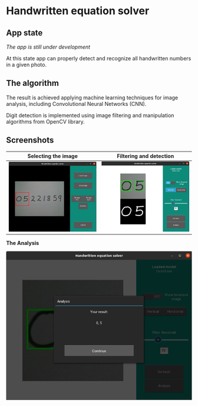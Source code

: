 # Handwritten equation solver  

## App state
*The app is still under development*

At this state app can properly detect and recognize all handwritten numbers in a given photo.

## The algorithm

The result is achieved applying machine learning techniques for image analysis, including Convolutional Neural Networks (CNN).

Digit detection is implemented using image filtering and manipulation algorithms from OpenCV library.

## Screenshots

  Selecting the image | Filtering and detection
  -------------  | -------------
  ![](screenshots/1.png) | ![](screenshots/2.png)

  **The Analysis**
  
  
  ![](screenshots/3.png)

  
